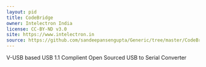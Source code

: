 ```yaml
---
layout: pid
title: CodeBridge
owner: Intelectron India
license: CC-BY-ND v3.0
site: https://www.intelectron.in
source: https://github.com/sandeepansengupta/Generic/tree/master/CodeBridge
---
```

V-USB based USB 1.1 Complient Open Sourced USB to Serial Converter
